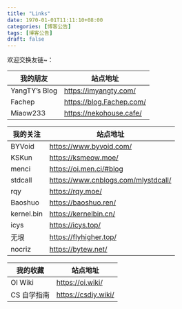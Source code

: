 ```yaml
---
title: "Links"
date: 1970-01-01T11:11:10+08:00
categories: [博客公告]
tags: [博客公告]
draft: false
---
```


欢迎交换友链~：

| 我的朋友      | 站点地址                   |
| ------------- | -------------------------- |
| YangTY’s Blog | <https://imyangty.com/>    |
| Fachep        | <https://blog.Fachep.com/> |
| Miaow233      | <https://nekohouse.cafe/>  |

| 我的关注   | 站点地址                              |
| ---------- | ------------------------------------- |
| BYVoid     | <https://www.byvoid.com/>             |
| KSKun      | <https://ksmeow.moe/>                 |
| menci      | <https://oi.men.ci/#blog>             |
| stdcall    | <https://www.cnblogs.com/mlystdcall/> |
| rqy        | <https://rqy.moe/>                    |
| Baoshuo    | <https://baoshuo.ren/>                |
| kernel.bin | <https://kernelbin.cn/>               |
| icys       | <https://icys.top/>                   |
| 无垠       | <https://flyhigher.top/>              |
| nocriz     | <https://bytew.net/>                  |

| 我的收藏    | 站点地址              |
| ----------- | --------------------- |
| OI Wiki     | <https://oi.wiki/>    |
| CS 自学指南 | <https://csdiy.wiki/> |
